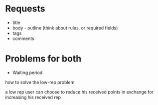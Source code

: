 # Requests
- title
- body - outline (think about rules, or required fields)
- tags
- comments



# Problems for both
- Waiting period


how to solve the low-rep problem

a low rep user can choose to reduce his received points in exchange for increasing his received rep
